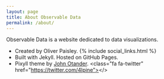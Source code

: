 ```yaml
---
layout: page
title: About Observable Data
permalink: /about/
---
```


Observable Data is a website dedicated to data visualizations.

* Created by Oliver Paisley. {% include social_links.html %}
* Built with Jekyll. Hosted on GitHub Pages.
* Pixyll theme by [John Otander](http://johnotander.com). <class="fa fa-twitter" href="https://twitter.com/4lpine"></>
